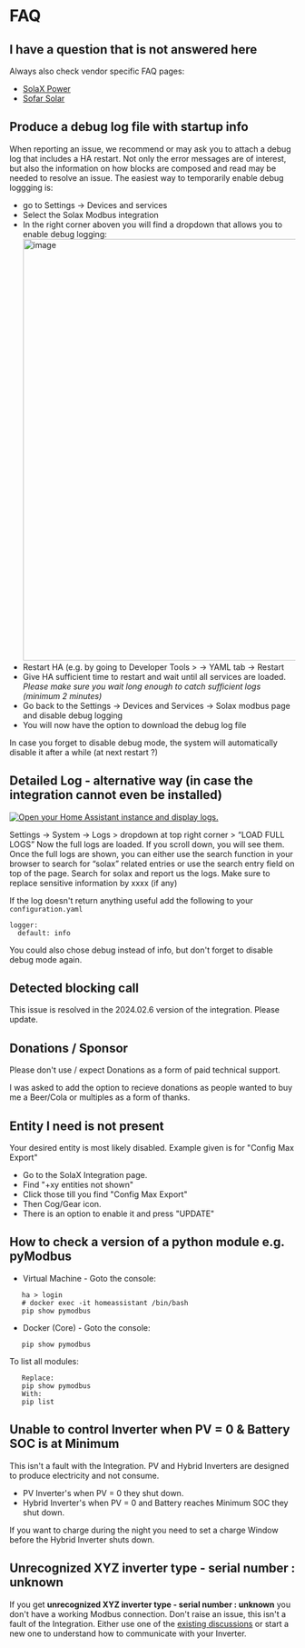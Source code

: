 # FAQ

## I have a question that is not answered here

Always also check vendor specific FAQ pages:

- [SolaX Power](solax-faq.md)
- [Sofar Solar](sofar-faq.md)


## Produce a debug log file with startup info
When reporting an issue, we recommend or may ask you to attach a debug log that includes a HA restart.
Not only the error messages are of interest, but also the information on how blocks are composed and read may be needed to resolve an issue.
The easiest way to temporarily enable debug loggging is:
- go to Settings -> Devices and services
- Select the Solax Modbus integration
- In the right corner aboven you will find a dropdown that allows you to enable debug logging: <img width="2358" height="742" alt="image" src="https://github.com/user-attachments/assets/d6089849-5671-46ec-b875-552b8ca1591c" />
- Restart HA (e.g. by going to Developer Tools > -> YAML tab -> Restart
- Give HA sufficient time to restart and wait until all services are loaded. _Please make sure you wait long enough to catch sufficient logs (minimum 2 minutes)_
- Go back to the Settings -> Devices and Services -> Solax modbus page and disable debug logging
- You will now have the option to download the debug log file

In case you forget to disable debug mode, the system will automatically disable it after a while (at next restart ?)




## Detailed Log - alternative way (in case the integration cannot even be installed)
[![Open your Home Assistant instance and display logs.](https://my.home-assistant.io/badges/logs.svg)](https://my.home-assistant.io/redirect/logs/)

Settings → System → Logs > dropdown at top right corner > “LOAD FULL LOGS”
Now the full logs are loaded. If you scroll down, you will see them. Once the full logs are shown, you can either use the search function in your browser to search for “solax” related entries or use the search entry field on top of the page.
Search for solax and report us the logs. Make sure to replace sensitive information by xxxx (if any)

If the log doesn't return anything useful add the following to your `configuration.yaml`
```
logger:
  default: info
```
You could also chose debug instead of info, but don't forget to disable debug mode again.

## Detected blocking call

This issue is resolved in the 2024.02.6 version of the integration. Please update.

## Donations / Sponsor

Please don't use / expect Donations as a form of paid technical support.

I was asked to add the option to recieve donations as people wanted to buy me a Beer/Cola or multiples as a form of thanks.

## Entity I need is not present

Your desired entity is most likely disabled. Example given is for "Config Max Export"

- Go to the SolaX Integration page.
- Find "+xy entities not shown"
- Click those till you find "Config Max Export"
- Then Cog/Gear icon.
- There is an option to enable it and press "UPDATE"

## How to check a version of a python module e.g. pyModbus

- Virtual Machine - Goto the console:

```
   ha > login
   # docker exec -it homeassistant /bin/bash
   pip show pymodbus
```
   
- Docker (Core) - Goto the console:

```
   pip show pymodbus
```

To list all modules:

```
   Replace:
   pip show pymodbus
   With:
   pip list
```

## Unable to control Inverter when PV = 0 & Battery SOC is at Minimum

This isn't a fault with the Integration.
PV and Hybrid Inverters are designed to produce electricity and not consume.

- PV Inverter's when PV = 0 they shut down.
- Hybrid Inverter's when PV = 0 and Battery reaches Minimum SOC they shut down.

If you want to charge during the night you need to set a charge Window before the Hybrid Inverter shuts down.

## Unrecognized XYZ inverter type - serial number : unknown

If you get **unrecognized XYZ inverter type - serial number : unknown** you don't have a working Modbus connection.
Don't raise an issue, this isn't a fault of the Integration.
Either use one of the [existing discussions](https://github.com/wills106/homeassistant-solax-modbus/discussions?discussions_q=%22Unrecognized+Inverter%22) or start a new one to understand how to communicate with your Inverter.
